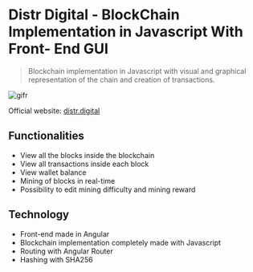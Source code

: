 # Distr Digital - BlockChain Implementation in Javascript With Front- End GUI
> Blockchain implementation in Javascript with visual and graphical representation of the chain and creation of transactions.

<img src="https://github.com/rey2424/sividend/" alt="gifr">


Official website: [distr.digital](https://distr.digital) <br>

## Functionalities

- View all the blocks inside the blockchain
- View all transactions inside each block
- View wallet balance
- Mining of blocks in real-time
- Possibility to edit mining difficulty and mining reward

## Technology

- Front-end made in Angular
- Blockchain implementation completely made with Javascript
- Routing with Angular Router
- Hashing with SHA256



